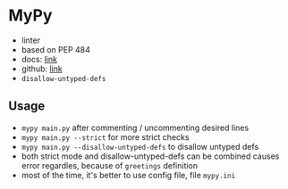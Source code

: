 # MyPy
* linter
* based on PEP 484
* docs: [link](https://mypy.readthedocs.io/en/stable/)
* github: [link](https://github.com/python/mypy)
* `disallow-untyped-defs`

## Usage
* `mypy main.py` after commenting / uncommenting desired lines
* `mypy main.py --strict` for more strict checks
* `mypy main.py --disallow-untyped-defs` to disallow untyped defs
* both strict mode and disallow-untyped-defs can be combined causes error regardles, because of `greetings` definition
* most of the time, it's better to use config file, file `mypy.ini`
